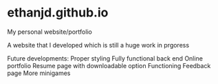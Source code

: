 # ethanjd.github.io
My personal website/portfolio

A website that I developed which is still a huge work in prgoress

Future developments:
Proper styling
Fully functional back end
Online portfolio
Resume page with downloadable option
Functioning Feedback page
More minigames
